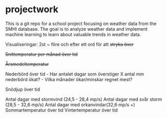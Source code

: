 # projectwork

This is a git repo for a school project focusing on weather data from the SMHI database. The goal is to analyze weather data and implement machine learning to learn about valuable trends in weather data. 


Visualiseringar: 2st ~ före och efter ett ord för att ~~stryka över~~

~~Snittemperatur per månad över tid~~

~~Årsmedeltemperatur~~

Nederbörd över tid
    - Har antalet dagar som överstiger X antal mm nederbörd ökat?
    - Vilka månader ökar/minskar regnet mest?
    
Snödjup över tid

Antal dagar med stormvind (24,5 - 28,4 mp/s)
Antal dagar med svår storm (28,5 - 32,6 mp/s)
Antal dagar med orkanvindar(32,6 mp/s +)
Sommartemperatur över tid
Vintertemperatur över tid
